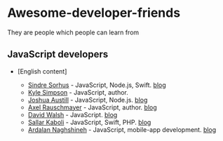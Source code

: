 # Awesome-developer-friends
They are people which people can learn from

## JavaScript developers

- [English content]
 
  - [Sindre Sorhus](https://github.com/sindresorhus)  - JavaScript, Node.js, Swift. [blog](https://sindresorhus.com/) 
  - [Kyle Simpson](https://github.com/getify)  - JavaScript, author.  
  - [Joshua Austill](https://github.com/jlaustill)  - JavaScript, Node.js. [blog](https://jlaustill.github.io)
  - [Axel Rauschmayer](https://github.com/rauschma)  - JavaScript, author. [blog](http://dr-axel.de/)
  - [David Walsh](https://github.com/darkwing)  - JavaScript. [blog](https://davidwalsh.name/) 
  - [Sallar Kaboli](https://github.com/sallar) - JavaScript, Swift, PHP. [blog](https://sallar.me/)
  - [Ardalan Naghshineh](https://github.com/ardalann) - JavaScript, mobile-app development. [blog](http://ardalan.me)

